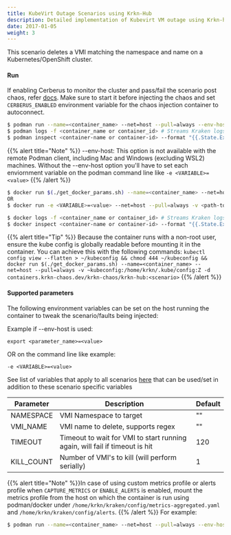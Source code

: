 ```yaml
---
title: KubeVirt Outage Scenarios using Krkn-Hub
description: Detailed implementation of Kubevirt VM outage using Krkn-hub 
date: 2017-01-05
weight: 3
---
```

This scenario deletes a VMI matching the namespace and name on a Kubernetes/OpenShift cluster. 

#### Run
If enabling Cerberus to monitor the cluster and pass/fail the scenario post chaos, refer [docs](/docs/cerberus/). Make sure to start it before injecting the chaos and set `CERBERUS_ENABLED` environment variable for the chaos injection container to autoconnect.

```bash
$ podman run --name=<container_name> --net=host --pull=always --env-host=true -v <path-to-kube-config>:/home/krkn/.kube/config:Z -d containers.krkn-chaos.dev/krkn-chaos/krkn-hub:kubevirt-outage
$ podman logs -f <container_name or container_id> # Streams Kraken logs
$ podman inspect <container-name or container-id> --format "{{.State.ExitCode}}" # Outputs exit code which can considered as pass/fail for the scenario
```
{{% alert title="Note" %}} --env-host: This option is not available with the remote Podman client, including Mac and Windows (excluding WSL2) machines. 
Without the --env-host option you'll have to set each enviornment variable on the podman command line like  `-e <VARIABLE>=<value>`
{{% /alert %}}

```bash
$ docker run $(./get_docker_params.sh) --name=<container_name> --net=host --pull=always -v <path-to-kube-config>:/home/krkn/.kube/config:Z -d containers.krkn-chaos.dev/krkn-chaos/krkn-hub:kubevirt-outage
OR 
$ docker run -e <VARIABLE>=<value> --net=host --pull=always -v <path-to-kube-config>:/home/krkn/.kube/config:Z -d containers.krkn-chaos.dev/krkn-chaos/krkn-hub:kubevirt-outage

$ docker logs -f <container_name or container_id> # Streams Kraken logs
$ docker inspect <container-name or container-id> --format "{{.State.ExitCode}}" # Outputs exit code which can considered as pass/fail for the scenario
```
{{% alert title="Tip" %}} Because the container runs with a non-root user, ensure the kube config is globally readable before mounting it in the container. You can achieve this with the following commands:
```kubectl config view --flatten > ~/kubeconfig && chmod 444 ~/kubeconfig && docker run $(./get_docker_params.sh) --name=<container_name> --net=host --pull=always -v ~kubeconfig:/home/krkn/.kube/config:Z -d containers.krkn-chaos.dev/krkn-chaos/krkn-hub:<scenario>``` {{% /alert %}}


#### Supported parameters

The following environment variables can be set on the host running the container to tweak the scenario/faults being injected:

Example if --env-host is used:
```
export <parameter_name>=<value>
```
OR on the command line like example: 

```
-e <VARIABLE>=<value> 
```

See list of variables that apply to all scenarios [here](../all-scenario-env.md) that can be used/set in addition to these scenario specific variables

Parameter               | Description                                                           | Default
----------------------- | -----------------------------------------------------------------     | ------------------------------------ |
NAMESPACE          | VMI Namespace to target                                                  | ""      |
VMI_NAME               | VMI name to delete, supports regex   | ""                                   |
TIMEOUT               | Timeout to wait for VMI to start running again, will fail if timeout is hit  | 120                                   |
KILL_COUNT               | Number of VMI's to kill (will perform serially)  | 1                                   |
{{% alert title="Note" %}}In case of using custom metrics profile or alerts profile when `CAPTURE_METRICS` or `ENABLE_ALERTS` is enabled, mount the metrics profile from the host on which the container is run using podman/docker under `/home/krkn/kraken/config/metrics-aggregated.yaml` and `/home/krkn/kraken/config/alerts`. {{% /alert %}}
 For example:
```bash
$ podman run --name=<container_name> --net=host --pull=always --env-host=true -v <path-to-custom-metrics-profile>:/home/krkn/kraken/config/metrics-aggregated.yaml -v <path-to-custom-alerts-profile>:/home/krkn/kraken/config/alerts -v <path-to-kube-config>:/home/krkn/.kube/config:Z -d containers.krkn-chaos.dev/krkn-chaos/krkn-hub:kubevirt-outage
```

